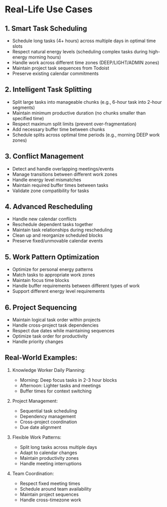 # Real-Life Use Cases

## 1. Smart Task Scheduling
- Schedule long tasks (4+ hours) across multiple days in optimal time slots
- Respect natural energy levels (scheduling complex tasks during high-energy morning hours)
- Handle work across different time zones (DEEP/LIGHT/ADMIN zones)
- Maintain project task sequences from Todoist
- Preserve existing calendar commitments

## 2. Intelligent Task Splitting
- Split large tasks into manageable chunks (e.g., 6-hour task into 2-hour segments)
- Maintain minimum productive duration (no chunks smaller than specified time)
- Respect maximum split limits (prevent over-fragmentation)
- Add necessary buffer time between chunks
- Schedule splits across optimal time periods (e.g., morning DEEP work zones)

## 3. Conflict Management
- Detect and handle overlapping meetings/events
- Manage transitions between different work zones
- Handle energy level mismatches
- Maintain required buffer times between tasks
- Validate zone compatibility for tasks

## 4. Advanced Rescheduling
- Handle new calendar conflicts
- Reschedule dependent tasks together
- Maintain task relationships during rescheduling
- Clean up and reorganize scheduled blocks
- Preserve fixed/unmovable calendar events

## 5. Work Pattern Optimization
- Optimize for personal energy patterns
- Match tasks to appropriate work zones
- Maintain focus time blocks
- Handle buffer requirements between different types of work
- Support different energy level requirements

## 6. Project Sequencing
- Maintain logical task order within projects
- Handle cross-project task dependencies
- Respect due dates while maintaining sequences
- Optimize task order for productivity
- Handle priority changes

## Real-World Examples:

1. Knowledge Worker Daily Planning:
   - Morning: Deep focus tasks in 2-3 hour blocks
   - Afternoon: Lighter tasks and meetings
   - Buffer times for context switching

2. Project Management:
   - Sequential task scheduling
   - Dependency management
   - Cross-project coordination
   - Due date alignment

3. Flexible Work Patterns:
   - Split long tasks across multiple days
   - Adapt to calendar changes
   - Maintain productivity zones
   - Handle meeting interruptions

4. Team Coordination:
   - Respect fixed meeting times
   - Schedule around team availability
   - Maintain project sequences
   - Handle cross-timezone work